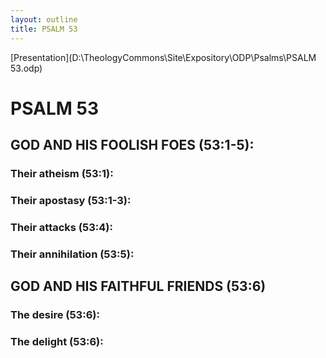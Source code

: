 ```yaml
---
layout: outline
title: PSALM 53
---
```

[Presentation](D:\TheologyCommons\Site\Expository\ODP\Psalms\PSALM 53.odp)
# PSALM 53 
## GOD AND HIS FOOLISH FOES (53:1-5): 
###  Their atheism (53:1): 
###  Their apostasy (53:1-3): 
###  Their attacks (53:4): 
###  Their annihilation (53:5): 
## GOD AND HIS FAITHFUL FRIENDS (53:6) 
###  The desire (53:6): 
###  The delight (53:6): 
